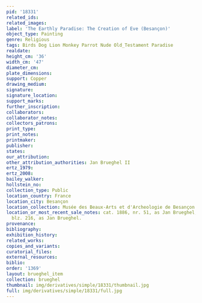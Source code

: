 ```yaml
---
pid: '18331'
related_ids: 
related_images: 
label: 'The Earthly Paradise: The Creation of Eve (Besançon)'
object_type: Painting
genre: Religious
tags: Birds Dog Lion Monkey Parrot Nude Old_Testament Paradise
realdate: 
height_cm: '36'
width_cm: '47'
diameter_cm: 
plate_dimensions: 
support: Copper
drawing_medium: 
signature: 
signature_location: 
support_marks: 
further_inscription: 
collaborators: 
collaborator_notes: 
collectors_patrons: 
print_type: 
print_notes: 
printmaker: 
publisher: 
states: 
our_attribution: 
other_attribution_authorities: Jan Brueghel II
ertz_1979: 
ertz_2008: 
bailey_walker: 
hollstein_no: 
collection_type: Public
location_country: France
location_city: Besançon
location_collection: Musée des Beaux-Arts et d'Archeologie de Besançon
location_or_most_recent_sale_notes: cat. 1886, nr. 51, as Jan Brueghel; cat. 1919,
  blz. 216, as Jan Brueghel.
provenance: 
bibliography: 
exhibition_history: 
related_works: 
copies_and_variants: 
curatorial_files: 
external_resources: 
biblio: 
order: '1369'
layout: brueghel_item
collection: brueghel
thumbnail: img/derivatives/simple/18331/thumbnail.jpg
full: img/derivatives/simple/18331/full.jpg
---
```

